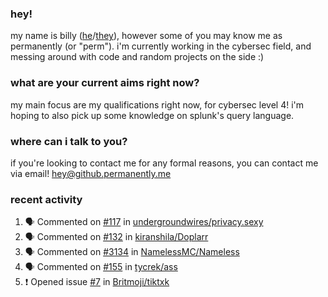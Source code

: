 ### hey!
my name is billy ([he](https://en.pronouns.page/he/him)/[they](https://en.pronouns.page/they/them)), however some of you may know me as permanently (or "perm"). i'm currently working in the cybersec field, and messing around with code and random projects on the side :)

### what are your current aims right now?
my main focus are my qualifications right now, for cybersec level 4! i'm hoping to also pick up some knowledge on splunk's query language.

### where can i talk to you?
if you're looking to contact me for any formal reasons, you can contact me via email! [hey@github.permanently.me](mailto:hey@github.permanently.me)

### recent activity
<!--START_SECTION:activity-->
1. 🗣 Commented on [#117](https://github.com/undergroundwires/privacy.sexy/pull/117#issuecomment-1927557909) in [undergroundwires/privacy.sexy](https://github.com/undergroundwires/privacy.sexy)
2. 🗣 Commented on [#132](https://github.com/kiranshila/Doplarr/issues/132#issuecomment-1868096593) in [kiranshila/Doplarr](https://github.com/kiranshila/Doplarr)
3. 🗣 Commented on [#3134](https://github.com/NamelessMC/Nameless/issues/3134#issuecomment-1862623518) in [NamelessMC/Nameless](https://github.com/NamelessMC/Nameless)
4. 🗣 Commented on [#155](https://github.com/tycrek/ass/issues/155#issuecomment-1849030886) in [tycrek/ass](https://github.com/tycrek/ass)
5. ❗ Opened issue [#7](https://github.com/Britmoji/tiktxk/issues/7) in [Britmoji/tiktxk](https://github.com/Britmoji/tiktxk)
<!--END_SECTION:activity-->
